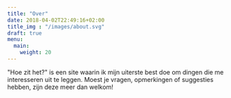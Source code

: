 ```yaml
---
title: "Over"
date: 2018-04-02T22:49:16+02:00
title_img : "/images/about.svg"
draft: true
menu:
  main:
    weight: 20
---
```

"Hoe zit het?" is een site waarin ik mijn uiterste best doe om dingen die me interesseren uit te leggen. Moest je vragen, opmerkingen of suggesties hebben, zijn deze meer dan welkom!
